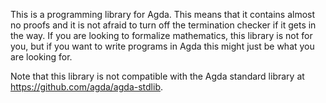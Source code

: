 This is a programming library for Agda. This means that it contains almost no
proofs and it is not afraid to turn off the termination checker if it gets in
the way. If you are looking to formalize mathematics, this library is not for
you, but if you want to write programs in Agda this might just be what you are
looking for.

Note that this library is not compatible with the Agda standard library at
https://github.com/agda/agda-stdlib.
